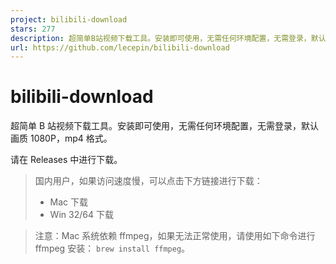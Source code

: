 ```yaml
---
project: bilibili-download
stars: 277
description: 超简单B站视频下载工具。安装即可使用，无需任何环境配置，无需登录，默认画质 1080P，mp4 格式。
url: https://github.com/lecepin/bilibili-download
---
```


bilibili-download
=================

超简单 B 站视频下载工具。安装即可使用，无需任何环境配置，无需登录，默认画质 1080P，mp4 格式。

请在 Releases 中进行下载。

> 国内用户，如果访问速度慢，可以点击下方链接进行下载：
> 
> -   Mac 下载
> -   Win 32/64 下载

> 注意：Mac 系统依赖 ffmpeg，如果无法正常使用，请使用如下命令进行 ffmpeg 安装： `brew install ffmpeg`。
